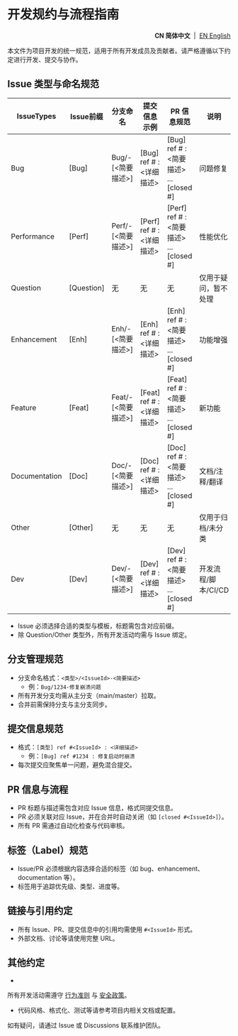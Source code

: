 # 开发规约与流程指南

<p align="right">
  <strong>CN 简体中文</strong> &nbsp;|&nbsp;
  <a href="https://github.com/ArcesTeam/arcesteam-gradle-plugins/blob/main/.github/lang/en-US/CONTRIBUTING-GUIDE.md" title="English">EN English</a>
</p>

本文件为项目开发的统一规范，适用于所有开发成员及贡献者。请严格遵循以下约定进行开发、提交与协作。

## Issue 类型与命名规范

| IssueTypes    | Issue前缀    | 分支命名                    | 提交信息示例                         | PR 信息规范                                                | 说明            |
|---------------|------------|-------------------------|--------------------------------|--------------------------------------------------------|---------------|
| Bug           | [Bug]      | Bug/<IssueId>-[<简要描述>]  | [Bug] ref #<IssueId> : <详细描述>  | [Bug] ref #<IssueId> : <简要描述> ... [closed #<IssueId>]  | 问题修复          |
| Performance   | [Perf]     | Perf/<IssueId>-[<简要描述>] | [Perf] ref #<IssueId> : <详细描述> | [Perf] ref #<IssueId> : <简要描述> ... [closed #<IssueId>] | 性能优化          |
| Question      | [Question] | 无                       | 无                              | 无                                                      | 仅用于疑问，暂不处理    |
| Enhancement   | [Enh]      | Enh/<IssueId>-[<简要描述>]  | [Enh] ref #<IssueId> : <详细描述>  | [Enh] ref #<IssueId> : <简要描述> ... [closed #<IssueId>]  | 功能增强          |
| Feature       | [Feat]     | Feat/<IssueId>-[<简要描述>] | [Feat] ref #<IssueId> : <详细描述> | [Feat] ref #<IssueId> : <简要描述> ... [closed #<IssueId>] | 新功能           |
| Documentation | [Doc]      | Doc/<IssueId>-[<简要描述>]  | [Doc] ref #<IssueId> : <详细描述>  | [Doc] ref #<IssueId> : <简要描述> ... [closed #<IssueId>]  | 文档/注释/翻译      |
| Other         | [Other]    | 无                       | 无                              | 无                                                      | 仅用于归档/未分类     |
| Dev           | [Dev]      | Dev/<IssueId>-[<简要描述>]  | [Dev] ref #<IssueId> : <详细描述>  | [Dev] ref #<IssueId> : <简要描述> ... [closed #<IssueId>]  | 开发流程/脚本/CI/CD |

- Issue 必须选择合适的类型与模板，标题需包含对应前缀。
- 除 Question/Other 类型外，所有开发活动均需与 Issue 绑定。

## 分支管理规范

- 分支命名格式：`<类型>/<IssueId>-<简要描述>`
  - 例：`Bug/1234-修复崩溃问题`
- 所有开发分支均需从主分支（main/master）拉取。
- 合并前需保持分支与主分支同步。

## 提交信息规范

- 格式：`[类型] ref #<IssueId> : <详细描述>`
  - 例：`[Bug] ref #1234 : 修复启动时崩溃`
- 每次提交应聚焦单一问题，避免混合提交。

## PR 信息与流程

- PR 标题与描述需包含对应 Issue 信息，格式同提交信息。
- PR 必须关联对应 Issue，并在合并时自动关闭（如 `[closed #<IssueId>]`）。
- 所有 PR 需通过自动化检查与代码审核。

## 标签（Label）规范

- Issue/PR 必须根据内容选择合适的标签（如 bug、enhancement、documentation 等）。
- 标签用于追踪优先级、类型、进度等。

## 链接与引用约定

- 所有 Issue、PR、提交信息中的引用均需使用 `#<IssueId>` 形式。
- 外部文档、讨论等请使用完整 URL。

## 其他约定

-

所有开发活动需遵守 [行为准则](https://github.com/ArcesTeam/arcesteam-gradle-plugins/blob/main/.github/lang/zh-CN/CODE_OF_CONDUCT.md)
与 [安全政策](https://github.com/ArcesTeam/arcesteam-gradle-plugins/blob/main/.github/lang/zh-CN/SECURITY.md)。
- 代码风格、格式化、测试等请参考项目内相关文档或配置。

如有疑问，请通过 Issue 或 Discussions 联系维护团队。
